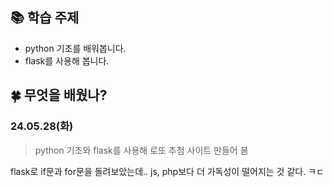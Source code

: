 ## 📚 학습 주제
- python 기초를 배워봅니다.
- flask를 사용해 봅니다.

## 🍀 무엇을 배웠나?
### 24.05.28(화)
> python 기초와 flask를 사용해 로또 추첨 사이트 만들어 봄

flask로 if문과 for문을 돌려보았는데.. js, php보다 더 가독성이 떨어지는 것 같다. ㅋㄷ
